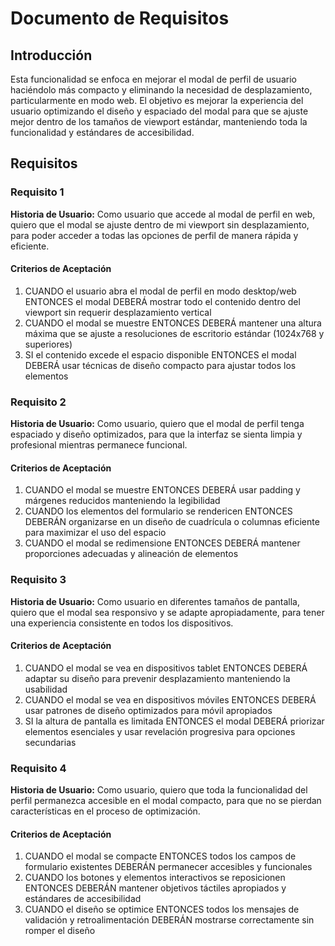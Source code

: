 # Documento de Requisitos

## Introducción

Esta funcionalidad se enfoca en mejorar el modal de perfil de usuario haciéndolo más compacto y eliminando la necesidad de desplazamiento, particularmente en modo web. El objetivo es mejorar la experiencia del usuario optimizando el diseño y espaciado del modal para que se ajuste mejor dentro de los tamaños de viewport estándar, manteniendo toda la funcionalidad y estándares de accesibilidad.

## Requisitos

### Requisito 1

**Historia de Usuario:** Como usuario que accede al modal de perfil en web, quiero que el modal se ajuste dentro de mi viewport sin desplazamiento, para poder acceder a todas las opciones de perfil de manera rápida y eficiente.

#### Criterios de Aceptación

1. CUANDO el usuario abra el modal de perfil en modo desktop/web ENTONCES el modal DEBERÁ mostrar todo el contenido dentro del viewport sin requerir desplazamiento vertical
2. CUANDO el modal se muestre ENTONCES DEBERÁ mantener una altura máxima que se ajuste a resoluciones de escritorio estándar (1024x768 y superiores)
3. SI el contenido excede el espacio disponible ENTONCES el modal DEBERÁ usar técnicas de diseño compacto para ajustar todos los elementos

### Requisito 2

**Historia de Usuario:** Como usuario, quiero que el modal de perfil tenga espaciado y diseño optimizados, para que la interfaz se sienta limpia y profesional mientras permanece funcional.

#### Criterios de Aceptación

1. CUANDO el modal se muestre ENTONCES DEBERÁ usar padding y márgenes reducidos manteniendo la legibilidad
2. CUANDO los elementos del formulario se rendericen ENTONCES DEBERÁN organizarse en un diseño de cuadrícula o columnas eficiente para maximizar el uso del espacio
3. CUANDO el modal se redimensione ENTONCES DEBERÁ mantener proporciones adecuadas y alineación de elementos

### Requisito 3

**Historia de Usuario:** Como usuario en diferentes tamaños de pantalla, quiero que el modal sea responsivo y se adapte apropiadamente, para tener una experiencia consistente en todos los dispositivos.

#### Criterios de Aceptación

1. CUANDO el modal se vea en dispositivos tablet ENTONCES DEBERÁ adaptar su diseño para prevenir desplazamiento manteniendo la usabilidad
2. CUANDO el modal se vea en dispositivos móviles ENTONCES DEBERÁ usar patrones de diseño optimizados para móvil apropiados
3. SI la altura de pantalla es limitada ENTONCES el modal DEBERÁ priorizar elementos esenciales y usar revelación progresiva para opciones secundarias

### Requisito 4

**Historia de Usuario:** Como usuario, quiero que toda la funcionalidad del perfil permanezca accesible en el modal compacto, para que no se pierdan características en el proceso de optimización.

#### Criterios de Aceptación

1. CUANDO el modal se compacte ENTONCES todos los campos de formulario existentes DEBERÁN permanecer accesibles y funcionales
2. CUANDO los botones y elementos interactivos se reposicionen ENTONCES DEBERÁN mantener objetivos táctiles apropiados y estándares de accesibilidad
3. CUANDO el diseño se optimice ENTONCES todos los mensajes de validación y retroalimentación DEBERÁN mostrarse correctamente sin romper el diseño